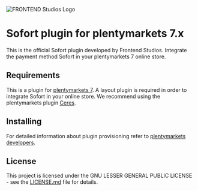 ![FRONTEND Studios Logo](https://www.frontend-studios.de/img/logos/fes_big.png)

# Sofort plugin for plentymarkets 7.x

This is the official Sofort plugin developed by Frontend Studios. Integrate the payment method Sofort in your plentymarkets 7 online store.

## Requirements

This is a plugin for [plentymarkets 7](https://www.plentymarkets.com). A layout plugin is required in order to integrate Sofort in your online store. We recommend using the plentymarkets plugin [Ceres](https://github.com/plentymarkets/plugin-ceres).

## Installing

For detailed information about plugin provisioning refer to [plentymarkets developers](https://developers.plentymarkets.com/dev-doc/basics#plugin-provisioning).

## License

This project is licensed under the GNU LESSER GENERAL PUBLIC LICENSE - see the [LICENSE.md](/LICENSE.md) file for details.
